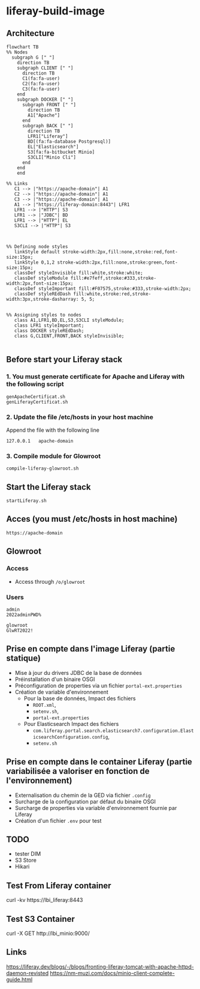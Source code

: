 # liferay-build-image

## Architecture


```mermaid
flowchart TB
%% Nodes
  subgraph G [" "]
    direction TB
    subgraph CLIENT [" "]
      direction TB
      C1(fa:fa-user) 
      C2(fa:fa-user) 
      C3(fa:fa-user) 
    end
    subgraph DOCKER [" "]
      subgraph FRONT [" "]
        direction TB
        A1["Apache"] 
      end
      subgraph BACK [" "]
        direction TB
        LFR1["Liferay"] 
        BD[(fa:fa-database Postgresql)] 
        EL["Elasticsearch"]
        S3[fa:fa-bitbucket Minio] 
        S3CLI["Minio Cli"] 
      end
    end
	end
	
%% Links
   C1 --> |"https://apache-domain"| A1
   C2 --> |"https://apache-domain"| A1
   C3 --> |"https://apache-domain"| A1
   A1 --> |"https://liferay-domain:8443"| LFR1
   LFR1 --> |"HTTP"| S3
   LFR1 --> |"JDBC"| BD
   LFR1 --> |"HTTP"| EL
   S3CLI --> |"HTTP"| S3

   
   
%% Defining node styles
   linkStyle default stroke-width:2px,fill:none,stroke:red,font-size:15px;
   linkStyle 0,1,2 stroke-width:2px,fill:none,stroke:green,font-size:15px;
   classDef styleInvisible fill:white,stroke:white;
   classDef styleModule fill:#e7feff,stroke:#333,stroke-width:2px,font-size:15px;
   classDef styleImportant fill:#F07575,stroke:#333,stroke-width:2px;
   classDef styleREdDash fill:white,stroke:red,stroke-width:3px,stroke-dasharray: 5, 5;

	  
%% Assigning styles to nodes
   class A1,LFR1,BD,EL,S3,S3CLI styleModule;
   class LFR1 styleImportant;
   class DOCKER styleREdDash;
   class G,CLIENT,FRONT,BACK styleInvisible;
	

```

## Before start your Liferay stack

### 1. You must generate certificate for Apache and Liferay with the following script
```
genApacheCertificat.sh
genLiferayCertificat.sh
```
### 2. Update the file /etc/hosts in your host machine
Append the file with the following line
```
127.0.0.1	apache-domain
```

### 3. Compile module for Glowroot
```
compile-liferay-glowroot.sh
```

## Start the Liferay stack
```
startLiferay.sh
```


## Acces (you must /etc/hosts in host machine)
```
https://apache-domain
```

## Glowroot
### Access
- Access through `/o/glowroot`

### Users
```
admin
2022adminPWD%
```

```
glowroot
GlwRT2022!
```


## Prise en compte dans l'image Liferay (partie statique)
- Mise à jour du drivers JDBC de la base de données
- Préinstallation d'un binaire OSGI 
- Préconfiguration de properties via un fichier `portal-ext.properties`
- Création de variable d'environnement 
  - Pour la base de données, Impact des fichiers 
    - `ROOT.xml`, 
    - `setenv.sh`, 
    - `portal-ext.properties`
  - Pour Elasticsearch Impact des fichiers 
    - `com.liferay.portal.search.elasticsearch7.configuration.ElasticsearchConfiguration.config`, 
    - `setenv.sh`


## Prise en compte dans le container Liferay (partie variabilisée a valoriser en fonction de l'environnement)
- Externalisation du chemin de la GED via fichier `.config`
- Surcharge de la configuration par défaut du binaire OSGI
- Surcharge de properties via variable d'environnement fournie par Liferay 
- Création d'un fichier `.env` pour test

## TODO
- tester DIM
- S3 Store 
- Hikari


## Test From Liferay container

curl -kv https://lbi_liferay:8443

## Test S3 Container
curl -X GET http://lbi_minio:9000/


## Links
https://liferay.dev/blogs/-/blogs/fronting-liferay-tomcat-with-apache-httpd-daemon-revisted
https://nm-muzi.com/docs/minio-client-complete-guide.html
